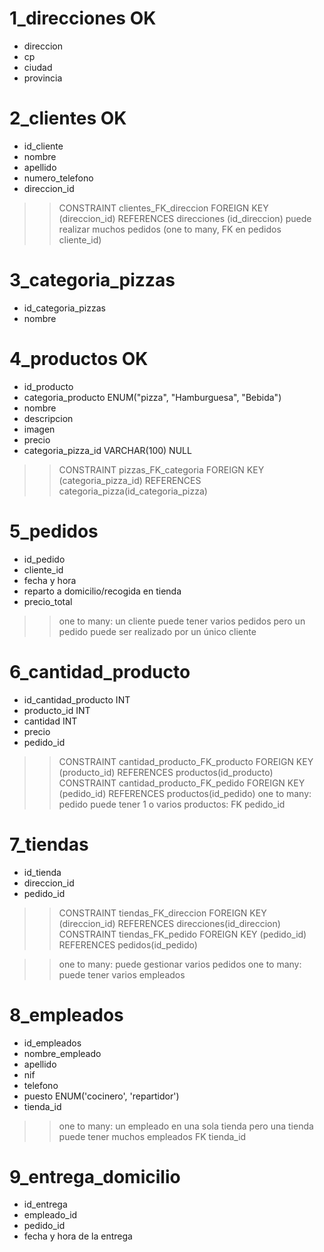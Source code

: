 # 1_direcciones OK

- direccion
- cp
- ciudad
- provincia

# 2_clientes OK

- id_cliente
- nombre
- apellido
- numero_telefono
- direccion_id

> > CONSTRAINT clientes_FK_direccion FOREIGN KEY (direccion_id) REFERENCES direcciones (id_direccion)
> > puede realizar muchos pedidos (one to many, FK en pedidos cliente_id)

# 3_categoria_pizzas

- id_categoria_pizzas
- nombre

# 4_productos OK

- id_producto
- categoria_producto ENUM("pizza", "Hamburguesa", "Bebida")
- nombre
- descripcion
- imagen
- precio
- categoria_pizza_id VARCHAR(100) NULL

> > CONSTRAINT pizzas_FK_categoria FOREIGN KEY (categoria_pizza_id) REFERENCES categoria_pizza(id_categoria_pizza)

# 5_pedidos

- id_pedido
- cliente_id
- fecha y hora
- reparto a domicilio/recogida en tienda
- precio_total

> > one to many: un cliente puede tener varios pedidos pero un pedido puede ser realizado por un único cliente

# 6_cantidad_producto

- id_cantidad_producto INT
- producto_id INT
- cantidad INT
- precio
- pedido_id

> > CONSTRAINT cantidad_producto_FK_producto FOREIGN KEY (producto_id) REFERENCES productos(id_producto)
> > CONSTRAINT cantidad_producto_FK_pedido FOREIGN KEY (pedido_id) REFERENCES productos(id_pedido)
> > one to many: pedido puede tener 1 o varios productos: FK pedido_id

# 7_tiendas

- id_tienda
- direccion_id
- pedido_id

> > CONSTRAINT tiendas_FK_direccion FOREIGN KEY (direccion_id) REFERENCES direcciones(id_direccion)
> > CONSTRAINT tiendas_FK_pedido FOREIGN KEY (pedido_id) REFERENCES pedidos(id_pedido)

> > one to many: puede gestionar varios pedidos
> > one to many: puede tener varios empleados

# 8_empleados

- id_empleados
- nombre_empleado
- apellido
- nif
- telefono
- puesto ENUM('cocinero', 'repartidor')
- tienda_id

> > one to many: un empleado en una sola tienda pero una tienda puede tener muchos empleados
> > FK tienda_id

# 9_entrega_domicilio

- id_entrega
- empleado_id
- pedido_id
- fecha y hora de la entrega

